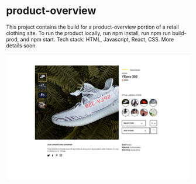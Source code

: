 # product-overview

This project contains the build for a product-overview portion of a retail clothing site. To run the product locally, run npm install, run npm run build-prod, and npm start. Tech stack: HTML, Javascript, React, CSS. More details soon.


![alt text](https://github.com/mjm2312/product-overview/blob/main/dist/product-overview-img.png?raw=true)

